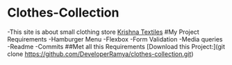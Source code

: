 # Clothes-Collection
-This site is about small clothing store
[Krishna Textiles](https://github.com/DeveloperRamya/clothes-collection)
#My Project Requirements
-Hamburger Menu
-Flexbox
-Form Validation
-Media queries
-Readme
-Commits
##Met all this Requirements
[Download this Project:](git clone https://github.com/DeveloperRamya/clothes-collection.git)
